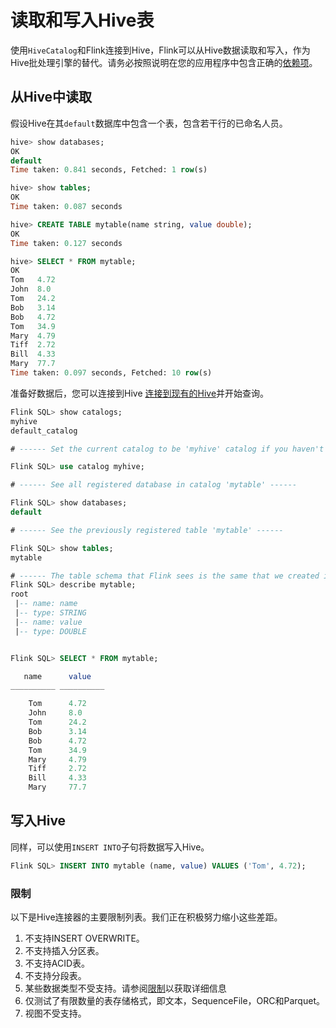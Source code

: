 # 读取和写入Hive表

使用`HiveCatalog`和Flink连接到Hive，Flink可以从Hive数据读取和写入，作为Hive批处理引擎的替代。请务必按照说明在您的应用程序中包含正确的[依赖项](https://ci.apache.org/projects/flink/flink-docs-release-1.9/dev/table/hive/#depedencies)。

## 从Hive中读取

假设Hive在其`default`数据库中包含一个表，包含若干行的已命名人员。

```sql
hive> show databases;
OK
default
Time taken: 0.841 seconds, Fetched: 1 row(s)

hive> show tables;
OK
Time taken: 0.087 seconds

hive> CREATE TABLE mytable(name string, value double);
OK
Time taken: 0.127 seconds

hive> SELECT * FROM mytable;
OK
Tom   4.72
John  8.0
Tom   24.2
Bob   3.14
Bob   4.72
Tom   34.9
Mary  4.79
Tiff  2.72
Bill  4.33
Mary  77.7
Time taken: 0.097 seconds, Fetched: 10 row(s)
```

准备好数据后，您可以连接到Hive [连接到现有的Hive](https://ci.apache.org/projects/flink/flink-docs-release-1.9/dev/table/hive/#connecting-to-hive)并开始查询。

```sql
Flink SQL> show catalogs;
myhive
default_catalog

# ------ Set the current catalog to be 'myhive' catalog if you haven't set it in the yaml file ------

Flink SQL> use catalog myhive;

# ------ See all registered database in catalog 'mytable' ------

Flink SQL> show databases;
default

# ------ See the previously registered table 'mytable' ------

Flink SQL> show tables;
mytable

# ------ The table schema that Flink sees is the same that we created in Hive, two columns - name as string and value as double ------ 
Flink SQL> describe mytable;
root
 |-- name: name
 |-- type: STRING
 |-- name: value
 |-- type: DOUBLE


Flink SQL> SELECT * FROM mytable;

   name      value
__________ __________

    Tom      4.72
    John     8.0
    Tom      24.2
    Bob      3.14
    Bob      4.72
    Tom      34.9
    Mary     4.79
    Tiff     2.72
    Bill     4.33
    Mary     77.7
```

## 写入Hive

同样，可以使用`INSERT INTO`子句将数据写入Hive。

```sql
Flink SQL> INSERT INTO mytable (name, value) VALUES ('Tom', 4.72);
```

### 限制

以下是Hive连接器的主要限制列表。我们正在积极努力缩小这些差距。

1. 不支持INSERT OVERWRITE。
2. 不支持插入分区表。
3. 不支持ACID表。
4. 不支持分段表。
5. 某些数据类型不受支持。请参阅[限制](https://ci.apache.org/projects/flink/flink-docs-release-1.9/dev/table/hive/#limitations)以获取详细信息
6. 仅测试了有限数量的表存储格式，即文本，SequenceFile，ORC和Parquet。
7. 视图不受支持。


